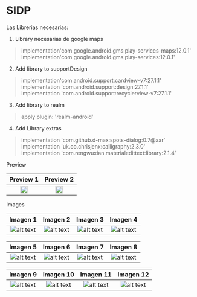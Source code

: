 # SIDP
Las Librerias necesarias:  
1. Library necesarias de google maps  

> implementation'com.google.android.gms:play-services-maps:12.0.1'  
> implementation'com.google.android.gms:play-services:12.0.1'  

2. Add library to supportDesign  
> implementation'com.android.support:cardview-v7:27.1.1'  
> implementation 'com.android.support:design:27.1.1'  
> implementation 'com.android.support:recyclerview-v7:27.1.1'  

3.  Add library to realm
> apply plugin: 'realm-android'

4. Add Library extras
> implementation 'com.github.d-max:spots-dialog:0.7@aar'  
> implementation 'uk.co.chrisjenx:calligraphy:2.3.0'  
> implementation 'com.rengwuxian.materialedittext:library:2.1.4'  


Preview  

Preview 1             	 |  Preview 2	        				|
:-----------------------:|:-------------------------: |
<img src="https://github.com/puitiza/SIDP/blob/master/preview/gifs/parte_1.gif?raw=true" width="50%"  />   |              <img src="https://github.com/puitiza/SIDP/blob/master/preview/gifs/parte_2.gif?raw=true" width="50%"  />    |  

Images  

Imagen 1             	   |  Imagen 2	        				| Imagen 3		 		           | Imagen 4		        			 |
:-----------------------:|:-------------------------: | :-------------------------:|:-------------------------:|
![alt text][logo1] 		   |![alt text][logo2] 	    		|![alt text][logo3]	    		 |![alt text][logo4]	    	 |	

Imagen 5             	   |  Imagen 6					| Imagen 7		 		     | Imagen 8					 |
:-------------------------:|:-------------------------: | :-------------------------:|:-------------------------:|
![alt text][logo5] 		   |![alt text][logo6] 	 		|![alt text][logo7]			 |![alt text][logo8]		 |	

Imagen 9             	   |  Imagen 10					| Imagen 11		 		     | Imagen 12				 |
:-------------------------:|:-------------------------: | :-------------------------:|:-------------------------:|
![alt text][logo9] 		   |![alt text][logo10] 	 	|![alt text][logo11]		 |![alt text][logo12]		 |	

[logo1]: https://github.com/puitiza/SIDP/blob/master/preview/images/1png.png?raw=true
[logo2]: https://github.com/puitiza/SIDP/blob/master/preview/images/2png.png?raw=true
[logo3]: https://github.com/puitiza/SIDP/blob/master/preview/images/3png.png?raw=true
[logo4]: https://github.com/puitiza/SIDP/blob/master/preview/images/4png.png?raw=true
[logo5]: https://github.com/puitiza/SIDP/blob/master/preview/images/5png.png?raw=true
[logo6]: https://github.com/puitiza/SIDP/blob/master/preview/images/6png.png?raw=true
[logo7]: https://github.com/puitiza/SIDP/blob/master/preview/images/7png.png?raw=true
[logo8]: https://github.com/puitiza/SIDP/blob/master/preview/images/8png.png?raw=true
[logo9]: https://github.com/puitiza/SIDP/blob/master/preview/images/9png.png?raw=true
[logo10]: https://github.com/puitiza/SIDP/blob/master/preview/images/10png.png?raw=true
[logo11]: https://github.com/puitiza/SIDP/blob/master/preview/images/11png.png?raw=true
[logo12]: https://github.com/puitiza/SIDP/blob/master/preview/images/12png.png?raw=true

[gif1]: https://github.com/puitiza/SIDP/blob/master/preview/gifs/parte_1.gif?raw=true
[gif2]: https://github.com/puitiza/SIDP/blob/master/preview/gifs/parte_2.gif?raw=true

